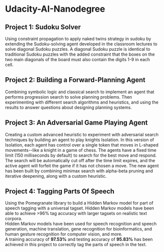 # Udacity-AI-Nanodegree

## Project 1: Sudoku Solver
Using constraint propagation to apply naked twins strategy in sudoku by extending the Sudoku-solving agent developed in the classroom lectures to solve diagonal Sudoku puzzles.
A diagonal Sudoku puzzle is identical to traditional Sudoku puzzles with the added constraint that the boxes on the two main diagonals of the board must also contain the digits 1-9 in each cell.

## Project 2: Building a Forward-Planning Agent
Combining symbolic logic and classical search to implement an agent that performs progression search to solve planning problems. Then experimenting with different search algorithms and heuristics, and using the results to answer questions about designing planning systems.

## Project 3: An Adversarial Game Playing Agent
Creating a custom advanced heuristic to experiment with adversarial search techniques by building an agent to play knights Isolation. In this version of Isolation, each agent has control over a single token that moves in L-shaped movements--like a knight in a  game of chess.
The agents have a fixed time limit (150 milliseconds by default) to search for the best move and respond. The search will be automatically cut off after the time limit expires, and the active agent will forfeit the game if it has not chosen a move. The new agent has been built by combining minimax search with alpha-beta pruning and iterative deepening, along with a custom heuristic.

## Project 4: Tagging Parts Of Speech
Using the Pomegranate library to build a Hidden Markov model for part of speech tagging with a universal tagset. Hidden Markov models have been able to achieve >96% tag accuracy with larger tagsets on realistic text corpora.<br>
Hidden Markov models have been used for speech recognition and speech generation, machine translation, gene recognition for bioinformatics, and human gesture recognition for computer vision, and more.<br>
A training accuracy of <b>97.53%</b> and testing accuracy of <b>95.83%</b> has been achieved in this project to correctly tag the parts of speech in the text.
